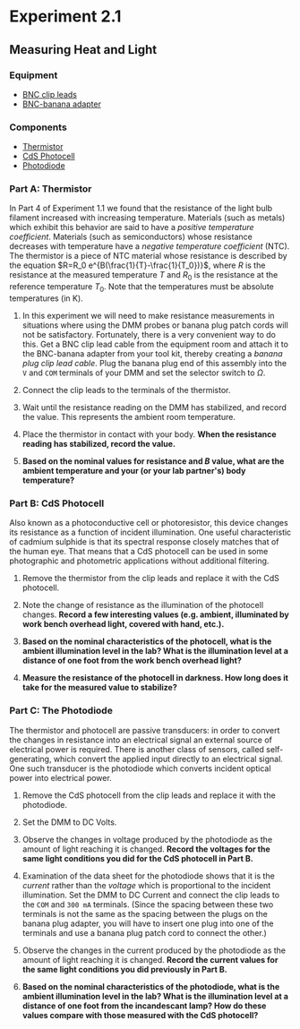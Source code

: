 # Experiment 2.1

## Measuring Heat and Light

### Equipment

* [BNC clip leads](../misc_images/#bnc-cliplead)
* [BNC-banana adapter](../misc_images/#banana-adapter)

### Components

* [Thermistor](https://media.digikey.com/pdf/Data%20Sheets/Panasonic%20Sensors%20PDFs/ERTD_Series.pdf)
* [CdS Photocell](https://media.digikey.com/pdf/Data%20Sheets/Photonic%20Detetectors%20Inc%20PDFs/PDV-P9001.pdf)
* [Photodiode](http://www.ttelectronics.com/sites/default/files/download-files/OP905-906_1.pdf)

### Part A: Thermistor

In Part 4 of Experiment 1.1 we found that the resistance of the light bulb
filament increased with increasing temperature. Materials (such as metals)
which exhibit this behavior are said to have a *positive temperature
coefficient*. Materials (such as semiconductors) whose resistance decreases
with temperature have a *negative temperature coefficient* (NTC). The
thermistor is a piece of NTC material whose resistance is described by the
equation $R=R_0 e^{B(\frac{1}{T}-\frac{1}{T_0})}$, where $R$ is the resistance
at the measured temperature $T$ and $R_0$ is the resistance at the reference
temperature $T_0$. Note that the temperatures must be absolute temperatures (in
K).

1. In this experiment we will need to make resistance measurements in
   situations where using the DMM probes or banana plug patch cords will not be
   satisfactory.  Fortunately, there is a very convenient way to  do this. Get
   a BNC clip lead cable from the equipment room and attach it to the
   BNC-banana adapter from your tool kit, thereby creating a *banana plug clip
   lead cable*. Plug  the banana plug end of this assembly into the `V` and
   `COM` terminals of your DMM and set the selector switch to $\Omega$.

2. Connect the clip leads to the terminals of the thermistor. 

3. Wait until the resistance reading on the DMM has stabilized, and record the
   value. This represents the ambient room temperature. 

4. Place the thermistor in contact with your body. **When the resistance
   reading has stabilized, record the value.**

5. **Based on the nominal values for resistance and $B$ value, what are the
   ambient temperature and your (or your lab partner's) body temperature?**



### Part B: CdS Photocell

Also known as a photoconductive cell or photoresistor, this device changes its
resistance as a function of incident illumination. One useful characteristic of
cadmium sulphide is that its spectral response closely matches that of the
human eye. That means that a CdS photocell can be used in some photographic and
photometric applications without additional filtering.

1. Remove the thermistor from the clip leads and replace it with the CdS
   photocell. 

2. Note the change of resistance as the illumination of the photocell changes.
   **Record a few interesting values (e.g. ambient, illuminated by work bench
   overhead light, covered with hand, etc.).**

3. **Based on the nominal characteristics of the photocell, what is the ambient
   illumination level in the lab? What is the illumination level at a distance
   of one foot from the work bench overhead light?**

4. **Measure the resistance of the photocell in darkness. How long does it take
   for the measured value to stabilize?**


### Part C: The Photodiode

The thermistor and photocell are passive transducers: in order to convert the
changes in resistance into an electrical signal an external source of
electrical power is required. There is another class of sensors, called
self-generating, which convert the applied input directly to an electrical
signal. One such transducer is the photodiode which converts incident optical
power into electrical power. 

1. Remove the CdS photocell from the clip leads and replace it with the
   photodiode. 

2. Set the DMM to DC Volts. 

3. Observe the changes in voltage produced by the photodiode as the amount of
   light reaching it is changed. **Record the voltages for the same light
   conditions you did for the CdS photocell in Part B.**

4. Examination of the data sheet for the photodiode shows that it is the
   *current* rather than the *voltage* which is proportional to the incident
   illumination. Set the DMM to DC Current and connect the clip leads to the
   `COM` and `300 mA` terminals. (Since the spacing between these two terminals
   is not the same as the spacing between the plugs on the banana plug adapter,
   you will have to insert one plug into one of the terminals and use a banana
   plug patch cord to connect the other.)


5. Observe the changes in the current produced by the photodiode as the amount
   of light reaching it is changed. **Record the current values for the same
   light conditions you did previously in Part B.**


6. **Based on the nominal characteristics of the photodiode, what is the
   ambient illumination level in the lab? What is the illumination level at a
   distance of one foot from the incandescant lamp? How do these values compare
   with those measured with the CdS photocell?**
